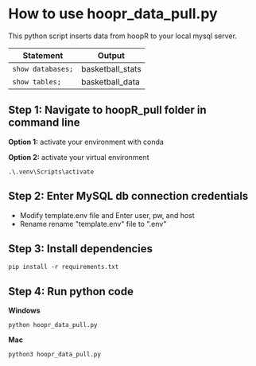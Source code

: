 # How to use hoopr_data_pull.py

This python script inserts data from hoopR to your local mysql server.

| Statement            | Output              |
|----------------------|---------------------|
| `show databases;`    | basketball_stats    |
| `show tables;`       | basketball_data     |



## Step 1: Navigate to hoopR_pull folder in command line

**Option 1:** activate your environment with conda

**Option 2:** activate your virtual environment
```
.\.venv\Scripts\activate

```



## Step 2: Enter MySQL db connection credentials 

* Modify template.env file and Enter user, pw, and host
* Rename rename "template.env" file to ".env"

## Step 3: Install dependencies

```
pip install -r requirements.txt

```

## Step 4: Run python code

**Windows**

```
python hoopr_data_pull.py

```

**Mac**

```
python3 hoopr_data_pull.py

```